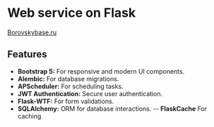 # Web service on Flask

[Borovskybase.ru](https://borovskybase.ru/)

## Features

- **Bootstrap 5:** For responsive and modern UI components.
- **Alembic:** For database migrations.
- **APScheduler:** For scheduling tasks.
- **JWT Authentication:** Secure user authentication.
- **Flask-WTF:** For form validations.
- **SQLAlchemy:** ORM for database interactions.
-- **FlaskCache** For caching
